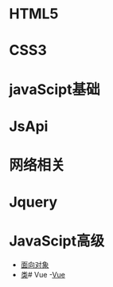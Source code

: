 # HTML5
# CSS3
# javaScipt基础
# JsApi
# 网络相关
# Jquery
# JavaScipt高级
 - [面向对象](./file/JsSenior/OO.md)
 - [类](./file/JsSenior/OO.md)# Vue
-[Vue]()
